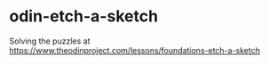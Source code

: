 # odin-etch-a-sketch

Solving the puzzles at https://www.theodinproject.com/lessons/foundations-etch-a-sketch